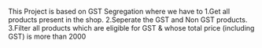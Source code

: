 This Project is based on GST Segregation where we have to 
1.Get all products present in the shop.
2.Seperate the GST and Non GST products.
3.Filter all products which are eligible for 
GST & whose total price (including GST) is more than 2000